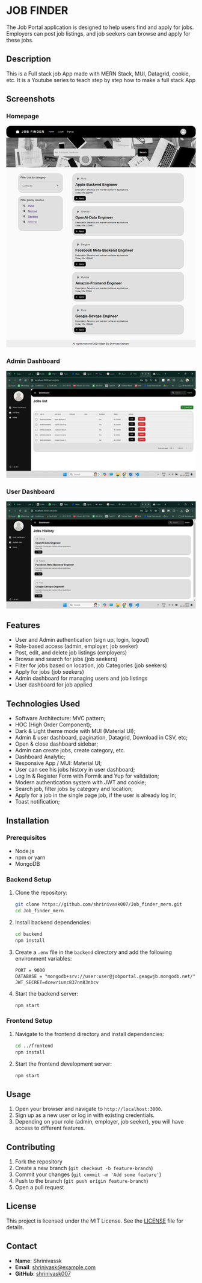 # JOB FINDER

The Job Portal application is designed to help users find and apply for jobs. Employers can post job listings, and job seekers can browse and apply for these jobs.
## Description

This is a Full stack job App made with MERN Stack, MUI, Datagrid, cookie, etc. It is a Youtube series to teach step by step how to make a full stack App

## Screenshots

### Homepage
![Homepage](screenshots/home.png)

### Admin Dashboard
![Admin Dashboard](screenshots/adminDashboard.png)

### User Dashboard
![User Dashboard](screenshots/userDashboard.png)

## Features

- User and Admin authentication (sign up, login, logout)
- Role-based access (admin, employer, job seeker)
- Post, edit, and delete job listings (employers)
- Browse and search for jobs (job seekers)
- Fliter for jobs based on location, job Categories (job seekers)
- Apply for jobs (job seekers)
- Admin dashboard for managing users and job listings
- User dashboard for job applied

## Technologies Used

- Software Architecture: MVC pattern;
- HOC (High Order Component);
- Dark & Light theme mode with MUI (Material UI);
- Admin & user dashboard, pagination, Datagrid, Download in CSV, etc;
- Open & close dashboard sidebar;
- Admin can create jobs, create category, etc.
- Dashboard Analytic;
- Responsive App / MUI: Material UI;
- User can see his jobs history in user dashboard;
- Log In & Register Form with Formik and Yup for validation;
- Modern authentication system with JWT and cookie;
- Search job, filter jobs by category and location;
- Apply for a job in the single page job, if the user is already log In;
- Toast notification;

## Installation

### Prerequisites

- Node.js
- npm or yarn
- MongoDB

### Backend Setup

1. Clone the repository:

    ```bash
    git clone https://github.com/shrinivask007/Job_finder_mern.git
    cd Job_finder_mern
    ```

2. Install backend dependencies:

    ```bash
    cd backend
    npm install
    ```

3. Create a `.env` file in the `backend` directory and add the following environment variables:

    ```plaintext
    PORT = 9000 
    DATABASE = "mongodb+srv://user:user@jobportal.geagwjb.mongodb.net/"
    JWT_SECRET=dcewriunc837nn83nbcv
    ```

4. Start the backend server:

    ```bash
    npm start
    ```

### Frontend Setup

1. Navigate to the frontend directory and install dependencies:

    ```bash
    cd ../frontend
    npm install
    ```
2. Start the frontend development server:

    ```bash
    npm start
    ```
## Usage

1. Open your browser and navigate to `http://localhost:3000`.
2. Sign up as a new user or log in with existing credentials.
3. Depending on your role (admin, employer, job seeker), you will have access to different features.

## Contributing

1. Fork the repository
2. Create a new branch (`git checkout -b feature-branch`)
3. Commit your changes (`git commit -m 'Add some feature'`)
4. Push to the branch (`git push origin feature-branch`)
5. Open a pull request

## License

This project is licensed under the MIT License. See the [LICENSE](LICENSE) file for details.

## Contact

- **Name**: Shrinivassk
- **Email**: shrinivask@example.com
- **GitHub**: [shrinivask007](https://github.com/shrinivask007)